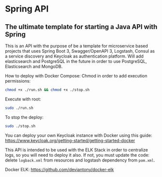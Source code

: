 # Spring API
## The ultimate template for starting a Java API with Spring


This is an API with the purpose of be a template for microservice based projects that uses Spring Boot 3, 
Swagger/OpenAPI 3, Logstash, Consul as a service discovery and Keycloak as authentication platform.
Will add elasticsearch and PostgreSQL in the future in order to use PostgreSQL, Elasticsearch and MongoDB.

How to deploy with Docker Compose:
Chmod in order to add execution permissions:
```sh
chmod +x ./run.sh && chmod +x ./stop.sh
```

Execute with root:
```sh
sudo ./run.sh
```

To stop the deploy:
```sh
sudo ./stop.sh
```


You can deploy your own Keycloak instance with Docker using this guide: https://www.keycloak.org/getting-started/getting-started-docker


This API is intended to be used with the ELK Stack in order to centralize logs,
so you will need to deploy it also. If not, you must update the code: delete `logback.xml` from resources and logstash dependency from `pom.xml`.

Docker ELK: https://github.com/deviantony/docker-elk
